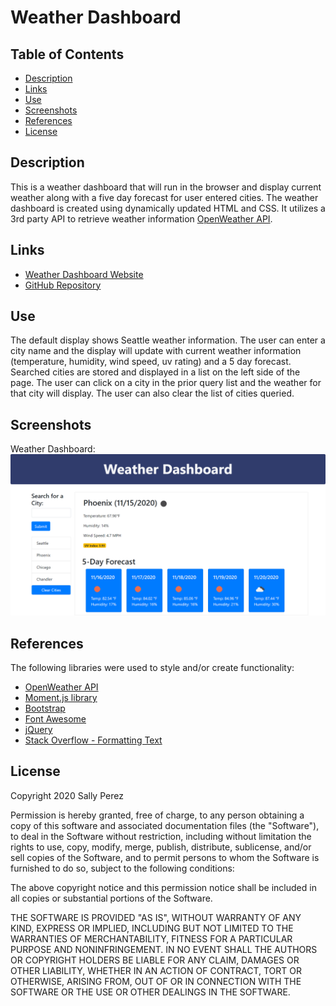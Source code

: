 # Weather Dashboard

## Table of Contents
* [Description](#description)
* [Links](#links)
* [Use](#use)
* [Screenshots](#screenshots)
* [References](#references)
* [License](#license)

## Description
This is a weather dashboard that will run in the browser and display current weather along with a five day forecast for user entered cities. The weather dashboard is created using dynamically updated HTML and CSS. It utilizes a 3rd party API to retrieve weather information [OpenWeather API](https://openweathermap.org/api). 

## Links
* [Weather Dashboard Website](https://seattlesal.github.io/weather_dashboard/)
* [GitHub Repository](https://github.com/SeattleSal/weather_dashboard)

## Use
The default display shows Seattle weather information. The user can enter a city name and the display will update with current weather information (temperature, humidity, wind speed, uv rating) and a 5 day forecast. Searched cities are stored and displayed in a list on the left side of the page. The user can click on a city in the prior query list and the weather for that city will display. The user can also clear the list of cities queried. 

## Screenshots
Weather Dashboard: <br>
![Weather Dashboard](.\assets\img\dashboard-screenshot.png)

## References
The following libraries were used to style and/or create functionality:
* [OpenWeather API](https://openweathermap.org/api)
* [Moment.js library](https://momentjs.com/)
* [Bootstrap](https://getbootstrap.com/)
* [Font Awesome](https://fontawesome.com/)
* [jQuery](https://jquery.com/)
* [Stack Overflow - Formatting Text](https://stackoverflow.com/)

## License
Copyright 2020 Sally Perez

Permission is hereby granted, free of charge, to any person obtaining a copy of this software and associated documentation files (the "Software"), to deal in the Software without restriction, including without limitation the rights to use, copy, modify, merge, publish, distribute, sublicense, and/or sell copies of the Software, and to permit persons to whom the Software is furnished to do so, subject to the following conditions:

The above copyright notice and this permission notice shall be included in all copies or substantial portions of the Software.

THE SOFTWARE IS PROVIDED "AS IS", WITHOUT WARRANTY OF ANY KIND, EXPRESS OR IMPLIED, INCLUDING BUT NOT LIMITED TO THE WARRANTIES OF MERCHANTABILITY, FITNESS FOR A PARTICULAR PURPOSE AND NONINFRINGEMENT. IN NO EVENT SHALL THE AUTHORS OR COPYRIGHT HOLDERS BE LIABLE FOR ANY CLAIM, DAMAGES OR OTHER LIABILITY, WHETHER IN AN ACTION OF CONTRACT, TORT OR OTHERWISE, ARISING FROM, OUT OF OR IN CONNECTION WITH THE SOFTWARE OR THE USE OR OTHER DEALINGS IN THE SOFTWARE.

